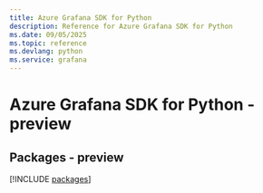 ```yaml
---
title: Azure Grafana SDK for Python
description: Reference for Azure Grafana SDK for Python
ms.date: 09/05/2025
ms.topic: reference
ms.devlang: python
ms.service: grafana
---
```

# Azure Grafana SDK for Python - preview
## Packages - preview
[!INCLUDE [packages](grafana-index.md)]
